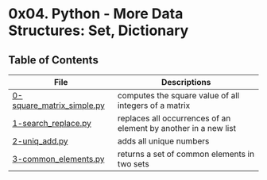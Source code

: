 # 0x04. Python - More Data Structures: Set, Dictionary
## Table of Contents
File | Descriptions
---- | ------------
[0-square_matrix_simple.py](./0-square_matrix_simple.py) | computes the square value of all integers of a matrix
[1-search_replace.py](./1-search_replace.py) |  replaces all occurrences of an element by another in a new list
[2-uniq_add.py](./2-uniq_add.py) | adds all unique numbers
[3-common_elements.py](./3-common_elements.py) | returns a set of common elements in two sets
